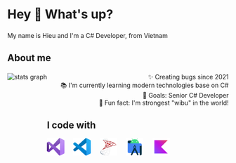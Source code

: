 <h1 align="left">Hey 👋 What's up?</h1>

###

<p align="left">My name is Hieu and I'm a C# Developer, from Vietnam</p>

###

<h2 align="left">About me</h2>

###
<div>
  <img align="left" src="https://github-readme-stats.vercel.app/api?username=kimhieuwork&hide_title=false&hide_rank=false&show_icons=true&include_all_commits=true&count_private=true&disable_animations=false&theme=dracula&locale=en&hide_border=false" height="150" alt="stats graph"  />
  
<p align="right">✨ Creating bugs since 2021<br>📚 I'm currently learning modern technologies base on C#<br>🎯 Goals: Senior C# Developer<br>🎲 Fun fact: I'm strongest "wibu" in the world!</p>
</div>

###
<h2 align="left">I code with</h2>

<div align="left">
  <img src="https://github.com/devicons/devicon/blob/v2.17.0/icons/visualstudio/visualstudio-original.svg" height="40" alt="visualstudio logo"  />
  <img width="12" />
  <img src="https://github.com/devicons/devicon/blob/v2.17.0/icons/vscode/vscode-original.svg" height="40" alt="vscode logo"  />
  <img width="12" />
  <img src="https://github.com/devicons/devicon/blob/v2.17.0/icons/microsoftsqlserver/microsoftsqlserver-original.svg" height="40" alt="sqlserver logo"  />
  <img width="12" />
  <img src="https://github.com/devicons/devicon/blob/v2.17.0/icons/androidstudio/androidstudio-original.svg" height="40" alt="android logo" />
  <img width="12"/>
  <img src="https://github.com/devicons/devicon/blob/v2.17.0/icons/kotlin/kotlin-original.svg" height="40" alt="kotlin logo"  />
  <img width="12" />
  
</div>

###
